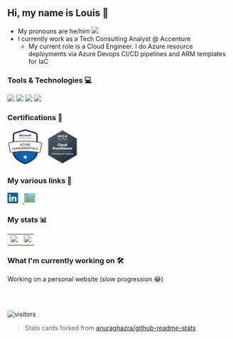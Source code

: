 ## Hi, my name is Louis 👋
- My pronouns are he/him <img src="https://github.githubassets.com/images/icons/emoji/unicode/2642.png?v8" width="20">
- I currently work as a Tech Consulting Analyst @ Accenture
  - My current role is a Cloud Engineer. I do Azure resource deployments via Azure Devops CI/CD pipelines and ARM templates for IaC

### Tools & Technologies 💻
![](https://img.shields.io/badge/Microsoft_Azure-0089D6?style=for-the-badge&logo=microsoft-azure&logoColor=white")
![](https://img.shields.io/badge/Azure_DevOps-0078D7?style=for-the-badge&logo=azure-devops&logoColor=white")
![](https://img.shields.io/badge/Powershell-2CA5E0?style=for-the-badge&logo=powershell&logoColor=white")
![](https://img.shields.io/badge/GIT-E44C30?style=for-the-badge&logo=git&logoColor=white")

### Certifications 🌟
[<img src="images/AZ-900.png" width="80"/>](images/AZ-900.png)
[<img src="images/CLF-C01.png" width="80"/>](images/CLF-C01.png)

### My various links 🔗
<a href="https://www.linkedin.com/in/louismanabat/">
  <img src="images\linkedin-icon.svg" alt="My LinkedIn" width="24" height="24" padding-left="5px" style="padding: 0px 10px 0px 0px;">
</a>
<a href="#">
  <img src="images\website-icon.svg" alt="LinkedIn" width="24" height="24">
</a>

### My stats 📊
<span>
  <table border="0px" cellspacing="0">
    <tr>
      <td>
        <img src="https://github-readme-stats-louis-manabat.vercel.app/api?username=louis-manabat&show_icons=true&theme=cobalt&count_private=true&hide=stars,issues">
      </td>
      <td>
        <img src="https://github-readme-stats-louis-manabat.vercel.app/api/top-langs/?username=louis-manabat&layout=compact&theme=cobalt&hide_border=true&show_icons=true&include_all_commits=true&count_private=true">
      </td>
    </tr>
  </table>
 </span>

### What I'm currently working on 🛠
<span>
  Working on a personal website (slow progression 😂)
</span>

<br><br>

![visitors](https://visitor-badge.glitch.me/badge?page_id=louis-manabat)
> Stats cards forked from <a href="https://github.com/anuraghazra/github-readme-stats">anuraghazra/github-readme-stats</a>



<!--
**louis-manabat/louis-manabat** is a ✨ _special_ ✨ repository because its `README.md` (this file) appears on your GitHub profile.

Here are some ideas to get you started:

- 🔭 I’m currently working on ...
- 🌱 I’m currently learning ...
- 👯 I’m looking to collaborate on ...
- 🤔 I’m looking for help with ...
- 💬 Ask me about ...
- 📫 How to reach me: ...
- 😄 Pronouns: ...
- ⚡ Fun fact: ...
-->
